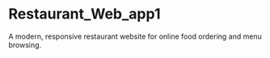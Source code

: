 # Restaurant_Web_app1
A modern, responsive restaurant website for online food ordering and menu browsing.

